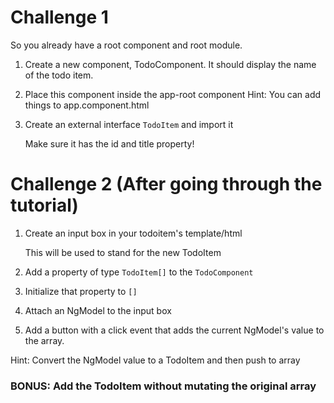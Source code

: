 # Challenge 1
So you already have a root component and root module.
1. Create a new component, TodoComponent. It should
display the name of the todo item.
2. Place this component inside the app-root component
Hint: You can add things to app.component.html
3. Create an external interface `TodoItem` and import it

    Make sure it has the id and title property!

# Challenge 2 (After going through the tutorial)
1. Create an input box in your todoitem's template/html
    
    This will be used to stand for the new TodoItem
2. Add a property of type `TodoItem[]` to the `TodoComponent`
3. Initialize that property to `[]`
4. Attach an NgModel to the input box
5. Add a button with a click event that adds the current
NgModel's value to the array. 

Hint: Convert the NgModel value to a TodoItem and then push to array

### BONUS: Add the TodoItem without mutating the original array